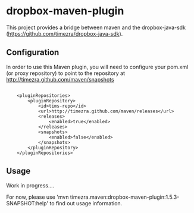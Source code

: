 dropbox-maven-plugin
====================================================

This project provides a bridge between maven and the dropbox-java-sdk (https://github.com/timezra/dropbox-java-sdk).

Configuration
----------------------------------------------------
In order to use this Maven plugin, you will need to configure your pom.xml (or proxy repository) to point to the repository at http://timezra.github.com/maven/snapshots

<code lang="xml">
    &lt;pluginRepositories&gt;
        &lt;pluginRepository&gt;
            &lt;id&gt;tims-repo&lt;/id&gt;
            &lt;url&gt;http://timezra.github.com/maven/releases&lt;/url&gt;
            &lt;releases&gt;
                &lt;enabled&gt;true&lt;/enabled&gt;
            &lt;/releases&gt;
            &lt;snapshots&gt;
                &lt;enabled&gt;false&lt;/enabled&gt;
            &lt;/snapshots&gt;
        &lt;/pluginRepository&gt;
    &lt;/pluginRepositories&gt;
</code>

Usage
----------------------------------------------------
Work in progress....

For now, please use 'mvn timezra.maven:dropbox-maven-plugin:1.5.3-SNAPSHOT:help' to find out usage information.


